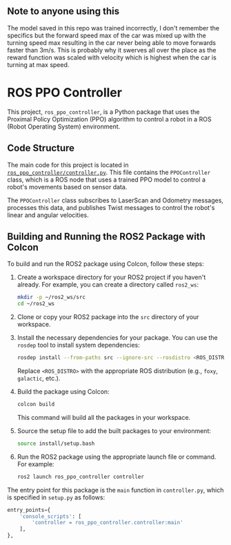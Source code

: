 ## Note to anyone using this
The model saved in this repo was trained incorrectly, I don't remember the specifics but the forward speed max of the car was mixed up with the turning speed max resulting in the car never being able to move forwards faster than 3m/s. This is probably why it swerves all over the place as the reward function was scaled with velocity which is highest when the car is turning at max speed.

# ROS PPO Controller

This project, `ros_ppo_controller`, is a Python package that uses the Proximal Policy Optimization (PPO) algorithm to control a robot in a ROS (Robot Operating System) environment.

## Code Structure

The main code for this project is located in [`ros_ppo_controller/controller.py`](ros_ppo_controller/controller.py). This file contains the `PPOController` class, which is a ROS node that uses a trained PPO model to control a robot's movements based on sensor data.

The `PPOController` class subscribes to LaserScan and Odometry messages, processes this data, and publishes Twist messages to control the robot's linear and angular velocities.

## Building and Running the ROS2 Package with Colcon

To build and run the ROS2 package using Colcon, follow these steps:

1. Create a workspace directory for your ROS2 project if you haven't already. For example, you can create a directory called `ros2_ws`:

    ```bash
    mkdir -p ~/ros2_ws/src
    cd ~/ros2_ws
    ```

2. Clone or copy your ROS2 package into the `src` directory of your workspace.

3. Install the necessary dependencies for your package. You can use the `rosdep` tool to install system dependencies:

    ```bash
    rosdep install --from-paths src --ignore-src --rosdistro <ROS_DISTRO> -y
    ```

    Replace `<ROS_DISTRO>` with the appropriate ROS distribution (e.g., `foxy`, `galactic`, etc.).

4. Build the package using Colcon:

    ```bash
    colcon build
    ```

    This command will build all the packages in your workspace.

5. Source the setup file to add the built packages to your environment:

    ```bash
    source install/setup.bash
    ```

6. Run the ROS2 package using the appropriate launch file or command. For example:

    ```bash
    ros2 launch ros_ppo_controller controller
    ```

The entry point for this package is the `main` function in `controller.py`, which is specified in `setup.py` as follows:

```python
entry_points={
    'console_scripts': [
        'controller = ros_ppo_controller.controller:main'
    ],
},
```
